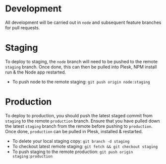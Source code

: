 # Development

All development will be carried out in `node` and subsequent feature branches for pull requests.

# Staging

To deploy to staging, the `node` branch will need to be pushed to the remote `staging` branch.
Once done, this can then be pulled into Plesk, NPM install run & the Node app restarted.

 - To push node to the remote staging: `git push origin node:staging`

# Production

To deploy to production, you should push the latest staged commit from `staging` to the remote `production` branch.
Ensure that you have pulled down the latest `staging` branch from the remote before pushing to `production`.
Once done, `production` can be pulled in Plesk, installed & restarted.

 - To delete your local staging copy: `git branch -d staging`
 - To checkout latest remote staging: `git fetch && git checkout staging`
 - To push staging to the remote production: `git push origin staging:production`
